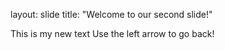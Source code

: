 
layout: slide
title: "Welcome to our second slide!"

This is my new text
Use the left arrow to go back!
